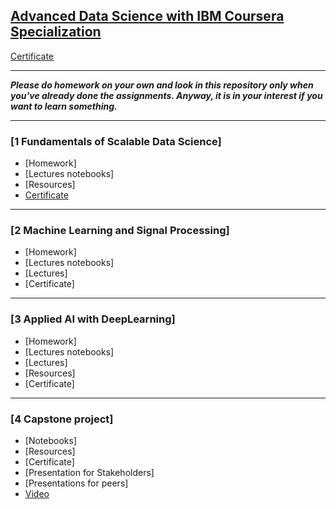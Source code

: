 ## [Advanced Data Science with IBM Coursera Specialization](https://www.coursera.org/specializations/advanced-data-science-ibm)
[Certificate](https://github.com/OzmundSedler/IBM-advanced-DS-coursera/blob/master/Coursera%20YK7MQRBR3QJW.pdf)
___
***Please do homework on your own and look in this repository only when you've already done the assignments. Anyway, it is in your interest if you want to learn something.***
___

### [1 Fundamentals of Scalable Data Science]
* [Homework]
* [Lectures notebooks]
* [Resources]
* [Certificate]()
___

### [2 Machine Learning and Signal Processing]
* [Homework]
* [Lectures notebooks]
* [Lectures]
* [Certificate]

___

### [3 Applied AI with DeepLearning]
* [Homework]
* [Lectures notebooks]
* [Lectures]
* [Resources]
* [Certificate]

___

### [4 Capstone project]
* [Notebooks]
* [Resources]
* [Certificate]
* [Presentation for Stakeholders]
* [Presentations for peers]
* [Video](https://www.youtube.com/watch?v=ddevws5KCjY&feature=youtu.be)
